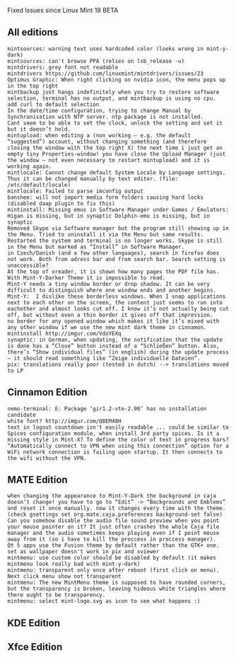 Fixed Issues since Linux Mint 18 BETA

All editions
------------
	mintsources: warning text uses hardcoded color (looks wrong in mint-y-dark)
	mintsources: can't browse PPA (relies on lsb_release -u)
	mintdrivers: grey font not readable
	mintdrivers https://github.com/linuxmint/mintdrivers/issues/23
	Optimus Graphic: When right clicking on nvidia icon, the menu pops up in the top right
	mintbackup just hangs indefinitely when you try to restore software selection, terminal has no output, and mintbackup is using no cpu.
	add curl to default selection
	In the date/time configuration, trying to change Manual by Synchronisation with NTP server. ntp package is not installed.
	Cant seem to be able to set the clock, unlock the setting and set it but it doesn’t hold.
	mintupload: when editing a (non working – e.g. the default “suggested”) account, without changing something (and therefore closing the window with the top right X) the next time i just get an empty tiny Properties-window! you have close the Upload Manager (just the window – not even necessary to restart mintupload) and it is working again.
	mintlocale: Cannot change default System Locale by Language settings. Thus it can be changed manually by text editor. (file: /etc/default/locale)
	mintlocale: Failed to parse imconfig output
	banshee: will not import media form folders causing hard locks (disabled daap plugin to fix this)
	mintinstall: Missing emus in Software Manager under Games / Emulators: Higan is missing, but in synaptic Dolphin-emu is missing, but in synaptic
	Removed Skype via Software manager but the program still showing up in the Menu. Tried to uninstall it via the Menu but same results. Restarted the system and terminal is no longer works. Skype is still in the Menu but marked as “Install” in Software Manager.
	in Czech/Danish (and a few other languages), search in firefox does not work. Both from adress bar and from search bar. Search setting is unaccessible?
	At the top of xreader, it is shown how many pages the PDF file has. With Mint-Y-Darker Theme it is impossible to read.
	Mint-Y needs a tiny window border or drop shadow. It can be very difficult to distinguish where one window ends and another begins.
	Mint-Y:  I dislike these borderless windows. When I snap applications next to each other on the screen, the content just seems to run into eachother and almost looks cut off. I know it’s not actually being cut off, but without even a thin border it gives off that impression.
	no border for any opened window which makes it like it’s mixed with any other window if we use the new mint dark theme in cinnamon.
	mintinstall http://imgur.com/VdxYEXq
	synaptic: in German, when updating, the notification that the update is done has a “Close” button instead of a “Schließen” button. Also, there’s “Show individual files” (in english) during the update process – it should read something like “Zeige individuelle Dateien”.
	pix: translations really poor (tested in dutch) --> translations moved to LP

Cinnamon Edition
----------------
	nemo-terminal: E: Package ‘gir1.2-vte-2.90’ has no installation candidate
	white font? http://imgur.com/QBEM48H
	text in logout countdown isn't easily readable ... could be similar to Spices configuration module, when install 3rd party spices. Is it a missing style in Mint-X? To define the color of text in progress bars?
	“Automatically connect to VPN when using this connection” option for a WiFi network connection is failing upon startup. It then connects to the wifi without the VPN.

MATE Edition
------------
	when changing the appearance to Mint-Y-Dark the background in caja doesn’t change! you have to go to “Edit” -> “Backgrounds and Emblems” and reset it once manually. now it changes every time with the theme. (check gsettings set org.mate.caja.preferences background-set false)
	Can you somehow disable the audio file sound preview when you point your mouse pointer on it? It just often crashes the whole Caja file manager and the audio sometimes keeps playing even if I point mouse away from it (so i have to kill the proccess in proccess manager).
	Qt 5 apps use the Fusion theme by default rather than the GTK+ one.
	set as wallpaper doesn't work in pix and xviewer
	mintmenu: use custom color should be disabled by default (it makes mintmenu look really bad with mint-y-dark)
	mintmenu: transparent only once after reboot (first click on menu). Next click menu show not transparent
	mintmenu: The new MintMenu theme is supposed to have rounded corners, but the transparency is broken, leaving hideous white triangles where there ought to be transparency.
	mintmenu: select mint-logo.svg as icon to see what happens :)

KDE Edition
-----------

Xfce Edition
------------
